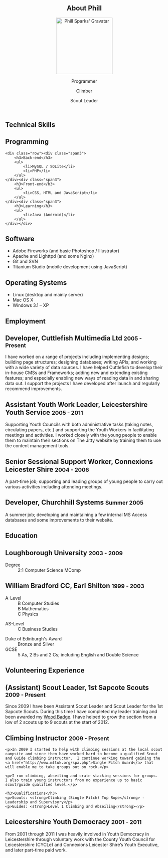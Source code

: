 <article id="page-about">

<header class="subhead" id="overview">
	<h1>About Phill</h1>
	<div class="row"><div class="span2">
		<img src="http://www.gravatar.com/avatar/fd3e5171cbc1f277daacacef4967bceb?s=180&amp;r=g" alt="Phill Sparks' Gravatar" height="180" width="180" />
	</div><div class="span10 lead-group">
		<p class="lead">Programmer</p>
		<p class="lead">Climber</p>
		<p class="lead">Scout Leader</p>
	</div></div>
</header>

<h1 class="page-header">Technical Skills</h1>

<div class="row"><div class="offset2 span10">
	<h2>Programming</h2>

	<div class="row"><div class="span3">
		<h3>Back-end</h3>
		<ul>
			<li>MySQL / SQLite</li>
			<li>PHP</li>
		</ul>
	</div><div class="span3">
		<h3>Front-end</h3>
		<ul>
			<li>CSS, HTML and JavaScript</li>
		</ul>
	</div><div class="span3">
		<h3>Learning</h3>
		<ul>
			<li>Java (Android)</li>
		</ul>
	</div></div>
</div></div>

<div class="row"><div class="offset2 span6">
	<h2>Software</h2>
	<ul>
		<li>Adobe Fireworks (and basic Photoshop / Illustrator)</li>
		<li>Apache and Lighttpd (and some Nginx)</li>
		<li>Git and SVN</li>
		<li>Titanium Studio (mobile development using JavaScript)</li>
	</ul>
</div><div class="span4">
	<h2>Operating Systems</h2>
	<ul>
		<li>Linux (desktop and mainly server)</li>
		<li>Mac OS X</li>
		<li>Windows 3.1 &ndash; XP</li>
	</ul>
</div></div>

<h1 class="page-header">Employment</h1>

<h2>Developer, Cuttlefish Multimedia Ltd <small>2005 - Present</small></h2>

<div class="row"><div class="offset2 span10">
	<p>I have worked on a range of projects including implementing designs; building page structures; designing databases; writing APIs; and working with a wide variety of data sources.  I have helped Cuttlefish to develop their in-house CMSs and Frameworks; adding new and extending existing features; and especially enabling new ways of reading data in and sharing data out.  I support the projects I have developed after launch and regularly recommend improvements.</p>
</div></div>

<h2>Assistant Youth Work Leader, Leicestershire Youth Service <small>2005 - 2011</small></h2>

<div class="row"><div class="offset2 span10">
	<p>Supporting Youth Councils with both administrative tasks (taking notes, circulating papers, etc.) and supporting the Youth Workers in facilitating meetings and activities.  I worked closely with the young people to enable them to maintain their sections on The Jitty website by training them to use the content management tools.</p>
</div></div>

<h2>Senior Sessional Support Worker, Connexions Leicester Shire <small>2004 - 2006</small></h2>

<div class="row"><div class="offset2 span10">
	<p>A part-time job; supporting and leading groups of young people to carry out various activities including attending meetings.</p>
</div></div>

<h2>Developer, Churchhill Systems <small>Summer 2005</small></h2>

<div class="row"><div class="offset2 span10">
	<p>A summer job; developing and maintaining a few internal MS Access databases and some improvements to their website.</p>
</div></div>


<h1 class="page-header">Education</h1>

<h2>Loughborough University <small>2003 - 2009</small></h2>

<div class="row">
	<dl class="offset2 span10">
		<dt>Degree</dt>
		<dd>2:1 Computer Science MComp</dd>
	</dl>
</div>

<h2>William Bradford CC, Earl Shilton <small>1999 - 2003</small></h2>

<div class="row"><div class="offset2 span3">
	<dl>
		<dt>A-Level</dt>
		<dd>B Computer Studies</dd>
		<dd>B Mathematics</dd>
		<dd>C Physics</dd>
	</dl>
</div><div class="span6">
	<div class="row"><div class="span3">
		<dl style="margin-bottom: 0">
			<dt>AS-Level</dt>
			<dd>C Business Studies</dd>
		</dl>
	</div><div class="span3">
		<dl style="margin-bottom: 0">
			<dt>Duke of Edinburgh's Award</dt>
			<dd>Bronze and Silver</dd>
		</dl>
	</div></div>
	<dl style="margin-top: 0">
		<dt>GCSE</dt>
		<dd>5 As, 2 Bs and 2 Cs; including English and Double Science</dd>
	</dl>
</div></div>

<h1 class="page-header">Volunteering Experience</h1>

<h2>(Assistant) Scout Leader, 1st Sapcote Scouts <small>2009 - Present</small></h2>

<div class="row"><div class="offset2 span10">
	<p>Since 2009 I have been Assistant Scout Leader and Scout Leader for the 1st Sapcote Scouts.  During this time I have completed my leader training and been awarded my <a href="http://www.scouts.org.uk/woodbadge">Wood Badge</a>.  I have helped to grow the section from a low of 2 scouts up to 9 scouts at the start of 2012.</p>
</div></div>

<h2>Climbing Instructor <small>2009 - Present</small></h2>

<div class="row"><div class="offset2 span10">

	<p>In 2009 I started to help with climbing sessions at the local scout campsite and since then have worked hard to become a qualified Scout and Guide climbing instructor.  I continue working toward gaining the <a href="http://www.mltuk.org/spa.php">Single Pitch Award</a> that will enable me to take groups out on rock.</p>

	<p>I run climbing, abseiling and crate stacking sessions for groups.  I also train young instructors from no experience up to basic scout/guide qualified level.</p>

	<h3>Qualifications</h3>
	<p>Scouts: <strong>Climbing (Single Pitch) Top Rope</strong> - Leadership and Supervisory</p>
	<p>Guides: <strong>Level 1 Climbing and Abseiling</strong></p>

</div></div>

<h2>Leicestershire Youth Democracy <small>2001 - 2011</small></h2>

<div class="row"><div class="offset2 span10">
	<p>From 2001 through 2011 I was heavily involved in Youth Democracy in Leicestershire through voluntary work with the County Youth Council for Leicestershire (CYCLe) and Connexions Leicester Shire’s Youth Executive, and later part-time paid work.</p>
</div></div>

</article>